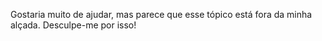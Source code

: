 Gostaria muito de ajudar, mas parece que esse tópico está fora da minha alçada. Desculpe-me por isso!